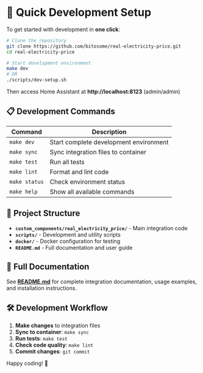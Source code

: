 # 🚀 Quick Development Setup

To get started with development in **one click**:

```bash
# Clone the repository
git clone https://github.com/bitosome/real-electricity-price.git
cd real-electricity-price

# Start development environment
make dev
# OR
./scripts/dev-setup.sh
```

Then access Home Assistant at **http://localhost:8123** (admin/admin)

## 📋 Development Commands

| Command | Description |
|---------|-------------|
| `make dev` | Start complete development environment |
| `make sync` | Sync integration files to container |
| `make test` | Run all tests |
| `make lint` | Format and lint code |
| `make status` | Check environment status |
| `make help` | Show all available commands |

## 📁 Project Structure

- **`custom_components/real_electricity_price/`** - Main integration code
- **`scripts/`** - Development and utility scripts
- **`docker/`** - Docker configuration for testing
- **`README.md`** - Full documentation and user guide

## 📖 Full Documentation

See **[README.md](README.md)** for complete integration documentation, usage examples, and installation instructions.

## 🛠️ Development Workflow

1. **Make changes** to integration files
2. **Sync to container**: `make sync`
3. **Run tests**: `make test`
4. **Check code quality**: `make lint`
5. **Commit changes**: `git commit`

Happy coding! 🎉
